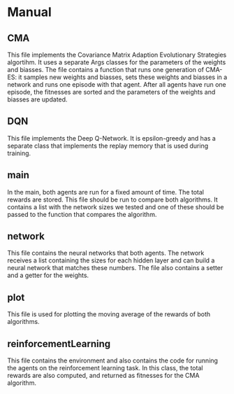 # Manual

## CMA
This file implements the Covariance Matrix Adaption Evolutionary Strategies algortihm. It uses a separate Args classes for the parameters of the weights and biasses. The file contains a function that runs one generation of CMA-ES: it samples new weights and biasses, sets these weights and biasses in a network and runs one episode with that agent. After all agents have run one episode, the fitnesses are sorted and the parameters of the weights and biasses are updated.

## DQN
This file implements the Deep Q-Network. It is epsilon-greedy and has a separate class that implements the replay memory that is used during training. 

## main
In the main, both agents are run for a fixed amount of time. The total rewards are stored. This file should be run to compare both algorithms. It contains a list with the network sizes we tested and one of these should be passed to the function that compares the algorithm.

## network
This file contains the neural networks that both agents. The network receives a list containing the sizes for each hidden layer and can build a neural network that matches these numbers. The file also contains a setter and a getter for the weights.

## plot
This file is used for plotting the moving average of the rewards of both algorithms.

## reinforcementLearning
This file contains the environment and also contains the code for running the agents on the reinforcement learning task. In this class, the total rewards are also computed, and returned as fitnesses for the CMA algorithm.
